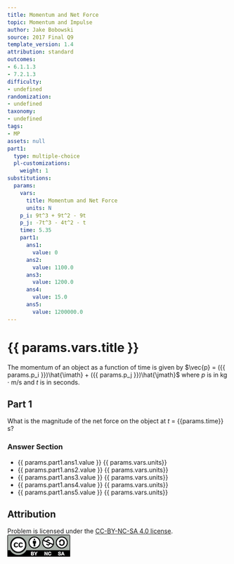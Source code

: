 ```yaml
---
title: Momentum and Net Force
topic: Momentum and Impulse
author: Jake Bobowski
source: 2017 Final Q9
template_version: 1.4
attribution: standard
outcomes:
- 6.1.1.3
- 7.2.1.3
difficulty:
- undefined
randomization:
- undefined
taxonomy:
- undefined
tags:
- MP
assets: null
part1:
  type: multiple-choice
  pl-customizations:
    weight: 1
substitutions:
  params:
    vars:
      title: Momentum and Net Force
      units: N
    p_i: 9t^3 + 9t^2 - 9t
    p_j: -7t^3 - 4t^2 - t
    time: 5.35
    part1:
      ans1:
        value: 0
      ans2:
        value: 1100.0
      ans3:
        value: 1200.0
      ans4:
        value: 15.0
      ans5:
        value: 1200000.0
---
```

# {{ params.vars.title }}
The momentum of an object as a function of time is given by $\vec{p} = ({{ params.p_i }})\hat{\imath} + ({{ params.p_j }})\hat{\jmath}$ where $p$ is in kg $\cdot$ m/s and $t$ is in seconds.

## Part 1

What is the magnitude of the net force on the object at $t$ = {{params.time}} s?

### Answer Section

- {{ params.part1.ans1.value }} {{ params.vars.units}}
- {{ params.part1.ans2.value }} {{ params.vars.units}}
- {{ params.part1.ans3.value }} {{ params.vars.units}}
- {{ params.part1.ans4.value }} {{ params.vars.units}}
- {{ params.part1.ans5.value }} {{ params.vars.units}}

## Attribution

Problem is licensed under the [CC-BY-NC-SA 4.0 license](https://creativecommons.org/licenses/by-nc-sa/4.0/).<br> ![The Creative Commons 4.0 license requiring attribution-BY, non-commercial-NC, and share-alike-SA license.](https://raw.githubusercontent.com/firasm/bits/master/by-nc-sa.png)